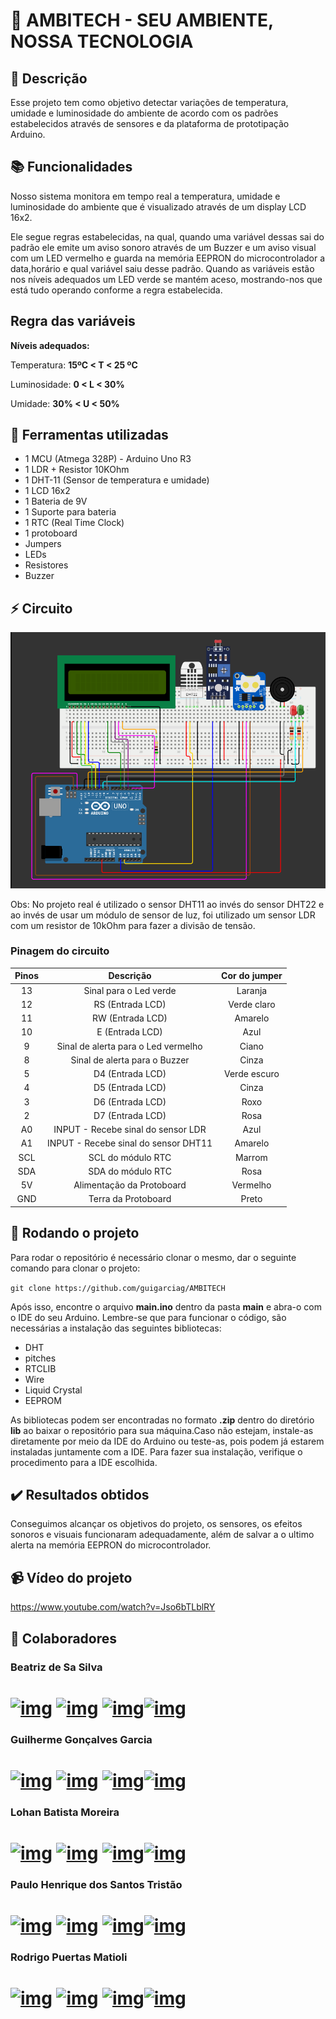 # :house_with_garden:  AMBITECH - SEU AMBIENTE, NOSSA TECNOLOGIA

## 📝 Descrição

Esse projeto tem como objetivo detectar variações de temperatura, umidade e luminosidade do ambiente de acordo com os padrões estabelecidos através de sensores e da plataforma de prototipação Arduino.

## 📚 Funcionalidades

Nosso sistema monitora em tempo real a temperatura, umidade e luminosidade do ambiente que é visualizado através de um display LCD 16x2.

Ele segue regras estabelecidas, na qual, quando uma variável dessas sai do padrão ele emite um aviso sonoro através de um Buzzer e um aviso visual com um LED vermelho e guarda na memória EEPRON do microcontrolador a data,horário e qual variável saiu desse padrão. Quando as variáveis estão nos níveis adequados um LED verde se mantém aceso, mostrando-nos que está tudo operando conforme a regra estabelecida.

## Regra das variáveis

**Níveis adequados:**

Temperatura: **15ºC < T < 25 ºC**

Luminosidade: **0 < L < 30%**

Umidade: **30% < U < 50%**

## 🔧 Ferramentas utilizadas

- 1 MCU (Atmega 328P) - Arduino Uno R3 
- 1 LDR + Resistor 10KOhm
- 1 DHT-11 (Sensor de temperatura e umidade)
- 1 LCD 16x2
- 1 Bateria de 9V
- 1 Suporte para bateria
- 1 RTC (Real Time Clock)
- 1 protoboard
- Jumpers
- LEDs
- Resistores
- Buzzer

## ⚡ Circuito

![imagem do circuito](./Circuito.png)

Obs: No projeto real é utilizado o sensor DHT11 ao invés do sensor DHT22 e ao invés de usar um módulo de sensor de luz, foi utilizado um sensor LDR com um resistor de 10kOhm para fazer a divisão de tensão.

### Pinagem do circuito

| Pinos |              Descrição               | Cor do jumper |
| :---: | :----------------------------------: | :-----------: |
|  13   |        Sinal para o Led verde        |    Laranja    |
|  12   |           RS (Entrada LCD)           |  Verde claro  |
|  11   |           RW (Entrada LCD)           |    Amarelo    |
|  10   |           E (Entrada LCD)            |     Azul      |
|   9   | Sinal de alerta para o Led vermelho  |     Ciano     |
|   8   |    Sinal de alerta para o Buzzer     |     Cinza     |
|   5   |           D4 (Entrada LCD)           | Verde escuro  |
|   4   |           D5 (Entrada LCD)           |     Cinza     |
|   3   |           D6 (Entrada LCD)           |     Roxo      |
|   2   |           D7 (Entrada LCD)           |     Rosa      |
|  A0   |  INPUT - Recebe sinal do sensor LDR  |     Azul      |
|  A1   | INPUT - Recebe sinal do sensor DHT11 |    Amarelo    |
|  SCL  |          SCL do módulo RTC           |    Marrom     |
|  SDA  |          SDA do módulo RTC           |     Rosa      |
|  5V   |      Alimentação da Protoboard       |   Vermelho    |
|  GND  |         Terra da Protoboard          |     Preto     |



## 🚀 Rodando o projeto

Para rodar o repositório é necessário clonar o mesmo, dar o seguinte comando para clonar o projeto:

``git clone https://github.com/guigarciag/AMBITECH``

Após isso, encontre o arquivo **main.ino** dentro da pasta **main** e abra-o com o IDE do seu Arduino. Lembre-se que para funcionar o código, são necessárias a instalação das seguintes bibliotecas:

- DHT
- pitches
- RTCLIB
- Wire
- Liquid Crystal
- EEPROM

As bibliotecas podem ser encontradas no formato **.zip** dentro do diretório **lib** ao baixar o repositório para sua máquina.Caso não estejam, instale-as diretamente por meio da IDE do Arduino ou teste-as, pois podem já estarem instaladas juntamente com a IDE. 
Para fazer sua instalação, verifique o procedimento para a IDE escolhida.

## :heavy_check_mark: Resultados obtidos

Conseguimos alcançar os objetivos do projeto, os sensores, os efeitos sonoros e visuais funcionaram adequadamente, além de salvar a o ultimo alerta na memória EEPRON do microcontrolador.

## :video_camera: Vídeo do projeto

https://www.youtube.com/watch?v=Jso6bTLblRY

## 🤝 Colaboradores

### Beatriz de Sa Silva

# [![img](https://camo.githubusercontent.com/927d6b3961fa048ff7303daf291cb5869dfa25018997cf8c1373c2f6a85b1458/68747470733a2f2f696d672e736869656c64732e696f2f62616467652f2d476d61696c2d2532333333333f7374796c653d666f722d7468652d6261646765266c6f676f3d676d61696c266c6f676f436f6c6f723d7768697465)](mailto:beatriz2812.bia@gmail.com) [![img](https://camo.githubusercontent.com/acaa286597b43c96dc02b69b90de15a65c52063e31835b763a061cc815f64bac/68747470733a2f2f696d672e736869656c64732e696f2f62616467652f2d496e7374616772616d2d2532334534343035463f7374796c653d666f722d7468652d6261646765266c6f676f3d696e7374616772616d266c6f676f436f6c6f723d7768697465)](https://www.instagram.com) [![img](https://camo.githubusercontent.com/c00f87aeebbec37f3ee0857cc4c20b21fefde8a96caf4744383ebfe44a47fe3f/68747470733a2f2f696d672e736869656c64732e696f2f62616467652f2d4c696e6b6564496e2d2532333030373742353f7374796c653d666f722d7468652d6261646765266c6f676f3d6c696e6b6564696e266c6f676f436f6c6f723d7768697465)](https://www.linkedin.com/in/beatriz-s%C3%A1-03987a279)[![img](https://camo.githubusercontent.com/1a7b49c5d4070f7164266f86480dcca3b86ee75be04930051b191d7be660c547/68747470733a2f2f696d672e736869656c64732e696f2f62616467652f6769746875622d3138313731373f267374796c653d666f722d7468652d6261646765266c6f676f3d676974687562266c6f676f436f6c6f723d7768697465)](https://github.com/BlackFox2812)

### Guilherme Gonçalves Garcia

# [![img](https://camo.githubusercontent.com/927d6b3961fa048ff7303daf291cb5869dfa25018997cf8c1373c2f6a85b1458/68747470733a2f2f696d672e736869656c64732e696f2f62616467652f2d476d61696c2d2532333333333f7374796c653d666f722d7468652d6261646765266c6f676f3d676d61696c266c6f676f436f6c6f723d7768697465)](mailto:guigg.garcia@gmail.com) [![img](https://camo.githubusercontent.com/acaa286597b43c96dc02b69b90de15a65c52063e31835b763a061cc815f64bac/68747470733a2f2f696d672e736869656c64732e696f2f62616467652f2d496e7374616772616d2d2532334534343035463f7374796c653d666f722d7468652d6261646765266c6f676f3d696e7374616772616d266c6f676f436f6c6f723d7768697465)](https://www.instagram.com/_guigarciag) [![img](https://camo.githubusercontent.com/c00f87aeebbec37f3ee0857cc4c20b21fefde8a96caf4744383ebfe44a47fe3f/68747470733a2f2f696d672e736869656c64732e696f2f62616467652f2d4c696e6b6564496e2d2532333030373742353f7374796c653d666f722d7468652d6261646765266c6f676f3d6c696e6b6564696e266c6f676f436f6c6f723d7768697465)](https://www.linkedin.com/in/guigarciag)[![img](https://camo.githubusercontent.com/1a7b49c5d4070f7164266f86480dcca3b86ee75be04930051b191d7be660c547/68747470733a2f2f696d672e736869656c64732e696f2f62616467652f6769746875622d3138313731373f267374796c653d666f722d7468652d6261646765266c6f676f3d676974687562266c6f676f436f6c6f723d7768697465)](https://github.com/guigarciag)

### Lohan Batista Moreira

# [![img](https://camo.githubusercontent.com/927d6b3961fa048ff7303daf291cb5869dfa25018997cf8c1373c2f6a85b1458/68747470733a2f2f696d672e736869656c64732e696f2f62616467652f2d476d61696c2d2532333333333f7374796c653d666f722d7468652d6261646765266c6f676f3d676d61696c266c6f676f436f6c6f723d7768697465)](mailto:lohanbatista2003@gmail.com) [![img](https://camo.githubusercontent.com/acaa286597b43c96dc02b69b90de15a65c52063e31835b763a061cc815f64bac/68747470733a2f2f696d672e736869656c64732e696f2f62616467652f2d496e7374616772616d2d2532334534343035463f7374796c653d666f722d7468652d6261646765266c6f676f3d696e7374616772616d266c6f676f436f6c6f723d7768697465)](https://www.instagram.com/lohan_b_moreira/) [![img](https://camo.githubusercontent.com/c00f87aeebbec37f3ee0857cc4c20b21fefde8a96caf4744383ebfe44a47fe3f/68747470733a2f2f696d672e736869656c64732e696f2f62616467652f2d4c696e6b6564496e2d2532333030373742353f7374796c653d666f722d7468652d6261646765266c6f676f3d6c696e6b6564696e266c6f676f436f6c6f723d7768697465)](https://www.linkedin.com/in/lohanbatista/)[![img](https://camo.githubusercontent.com/1a7b49c5d4070f7164266f86480dcca3b86ee75be04930051b191d7be660c547/68747470733a2f2f696d672e736869656c64732e696f2f62616467652f6769746875622d3138313731373f267374796c653d666f722d7468652d6261646765266c6f676f3d676974687562266c6f676f436f6c6f723d7768697465)](https://github.com/Lohan1303)

### Paulo Henrique dos Santos Tristão

# [![img](https://camo.githubusercontent.com/927d6b3961fa048ff7303daf291cb5869dfa25018997cf8c1373c2f6a85b1458/68747470733a2f2f696d672e736869656c64732e696f2f62616467652f2d476d61696c2d2532333333333f7374796c653d666f722d7468652d6261646765266c6f676f3d676d61696c266c6f676f436f6c6f723d7768697465)](mailto:email@.com) [![img](https://camo.githubusercontent.com/acaa286597b43c96dc02b69b90de15a65c52063e31835b763a061cc815f64bac/68747470733a2f2f696d672e736869656c64732e696f2f62616467652f2d496e7374616772616d2d2532334534343035463f7374796c653d666f722d7468652d6261646765266c6f676f3d696e7374616772616d266c6f676f436f6c6f723d7768697465)](https://www.instagram.com/paulo_ht2) [![img](https://camo.githubusercontent.com/c00f87aeebbec37f3ee0857cc4c20b21fefde8a96caf4744383ebfe44a47fe3f/68747470733a2f2f696d672e736869656c64732e696f2f62616467652f2d4c696e6b6564496e2d2532333030373742353f7374796c653d666f722d7468652d6261646765266c6f676f3d6c696e6b6564696e266c6f676f436f6c6f723d7768697465)](https://www.linkedin.com/in/paulo-henrique-tristao)[![img](https://camo.githubusercontent.com/1a7b49c5d4070f7164266f86480dcca3b86ee75be04930051b191d7be660c547/68747470733a2f2f696d672e736869656c64732e696f2f62616467652f6769746875622d3138313731373f267374796c653d666f722d7468652d6261646765266c6f676f3d676974687562266c6f676f436f6c6f723d7768697465)](https://github.com/PauloTristao)

### Rodrigo Puertas Matioli

# [![img](https://camo.githubusercontent.com/927d6b3961fa048ff7303daf291cb5869dfa25018997cf8c1373c2f6a85b1458/68747470733a2f2f696d672e736869656c64732e696f2f62616467652f2d476d61696c2d2532333333333f7374796c653d666f722d7468652d6261646765266c6f676f3d676d61696c266c6f676f436f6c6f723d7768697465)](mailto:mattiolli.puertas@gmail.com) [![img](https://camo.githubusercontent.com/acaa286597b43c96dc02b69b90de15a65c52063e31835b763a061cc815f64bac/68747470733a2f2f696d672e736869656c64732e696f2f62616467652f2d496e7374616772616d2d2532334534343035463f7374796c653d666f722d7468652d6261646765266c6f676f3d696e7374616772616d266c6f676f436f6c6f723d7768697465)](https://www.instagram.com/rodrigo_mattiolli/) [![img](https://camo.githubusercontent.com/c00f87aeebbec37f3ee0857cc4c20b21fefde8a96caf4744383ebfe44a47fe3f/68747470733a2f2f696d672e736869656c64732e696f2f62616467652f2d4c696e6b6564496e2d2532333030373742353f7374796c653d666f722d7468652d6261646765266c6f676f3d6c696e6b6564696e266c6f676f436f6c6f723d7768697465)](https://www.linkedin.com/in/rodrigopuertas/)[![img](https://camo.githubusercontent.com/1a7b49c5d4070f7164266f86480dcca3b86ee75be04930051b191d7be660c547/68747470733a2f2f696d672e736869656c64732e696f2f62616467652f6769746875622d3138313731373f267374796c653d666f722d7468652d6261646765266c6f676f3d676974687562266c6f676f436f6c6f723d7768697465)](https://github.com/RodrigoPuertas)

